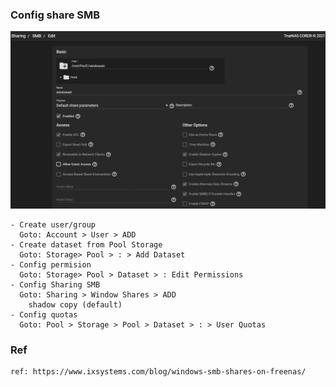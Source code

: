 ### Config share SMB    
   <p align="center"><img src="https://github.com/hieunt84/play-truenas/blob/master/images/sharing-smb.png" /></p>

    - Create user/group
      Goto: Account > User > ADD
    - Create dataset from Pool Storage
      Goto: Storage> Pool > : > Add Dataset
    - Config permision
      Goto: Storage> Pool > Dataset > : Edit Permissions
    - Config Sharing SMB
      Goto: Sharing > Window Shares > ADD
        shadow copy (default)    
    - Config quotas
      Goto: Pool > Storage > Pool > Dataset > : > User Quotas


### Ref
    ref: https://www.ixsystems.com/blog/windows-smb-shares-on-freenas/